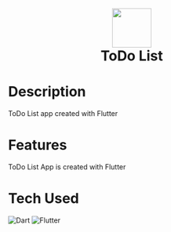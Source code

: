<div align="center">
      <h1> <img src="https://cdn-icons-png.flaticon.com/512/100/100470.png" width="80px"><br/>ToDo List</h1>
     </div>

# Description
ToDo List app created with  Flutter

# Features
ToDo List App is created with Flutter

# Tech Used
 ![Dart](https://img.shields.io/badge/dart-%230175C2.svg?style=for-the-badge&logo=dart&logoColor=white) ![Flutter](https://img.shields.io/badge/Flutter-%2302569B.svg?style=for-the-badge&logo=Flutter&logoColor=white)
 
